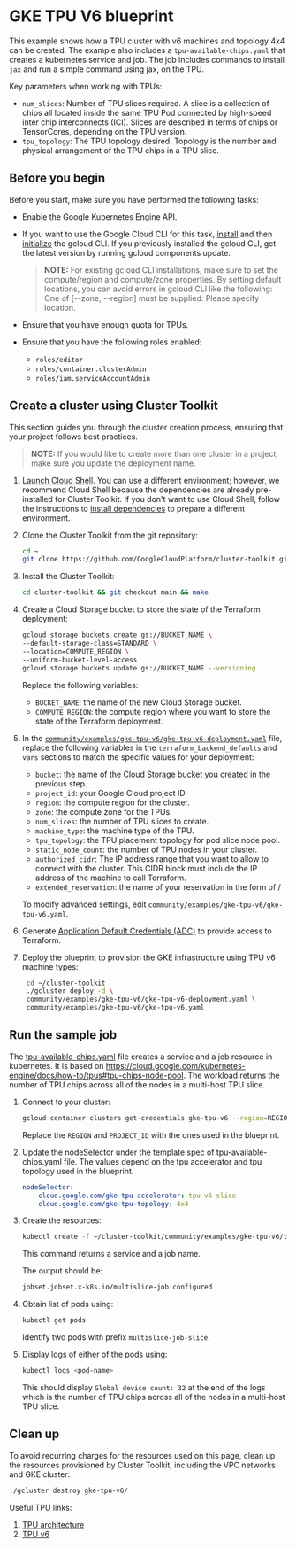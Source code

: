 # GKE TPU V6 blueprint

This example shows how a TPU cluster with v6 machines and topology 4x4 can be created. The example also includes a `tpu-available-chips.yaml` that creates a kubernetes service and job. The job includes commands to install `jax` and run a simple command using jax, on the TPU.

Key parameters when working with TPUs:

* `num_slices`: Number of TPU slices required. A slice is a collection of chips all located inside the same TPU Pod connected by high-speed inter chip interconnects (ICI). Slices are described in terms of chips or TensorCores, depending on the TPU version.
* `tpu_topology`: The TPU topology desired. Topology is the number and physical arrangement of the TPU chips in a TPU slice.

## Before you begin

Before you start, make sure you have performed the following tasks:

* Enable the Google Kubernetes Engine API.

* If you want to use the Google Cloud CLI for this task, [install](https://cloud.google.com/sdk/docs/install) and then [initialize](https://cloud.google.com/sdk/docs/initializing) the gcloud CLI. If you previously installed the gcloud CLI, get the latest version by running gcloud components update.
  > **NOTE:** For existing gcloud CLI installations, make sure to set the compute/region and compute/zone properties. By setting default locations, you can avoid errors in gcloud CLI like the following: One of [--zone, --region] must be supplied: Please specify location.

* Ensure that you have enough quota for TPUs.

* Ensure that you have the following roles enabled:
  * `roles/editor`
  * `roles/container.clusterAdmin`
  * `roles/iam.serviceAccountAdmin`

## Create a cluster using Cluster Toolkit

This section guides you through the cluster creation process, ensuring that your project follows best practices.

> **NOTE:** If you would like to create more than one cluster in a project, make sure you update the deployment name.

1. [Launch Cloud Shell](https://cloud.google.com/shell/docs/launching-cloud-shell). You can use a different environment; however, we recommend Cloud Shell because the dependencies are already pre-installed for Cluster Toolkit. If you don't want to use Cloud Shell, follow the instructions to [install dependencies](https://cloud.google.com/cluster-toolkit/docs/setup/install-dependencies) to prepare a different environment.

1. Clone the Cluster Toolkit from the git repository:

    ```sh
    cd ~
    git clone https://github.com/GoogleCloudPlatform/cluster-toolkit.git
    ```

1. Install the Cluster Toolkit:

    ```sh
    cd cluster-toolkit && git checkout main && make
    ```

1. Create a Cloud Storage bucket to store the state of the Terraform deployment:

    ```sh
    gcloud storage buckets create gs://BUCKET_NAME \
    --default-storage-class=STANDARD \
    --location=COMPUTE_REGION \
    --uniform-bucket-level-access
    gcloud storage buckets update gs://BUCKET_NAME --versioning
    ```

   Replace the following variables:

   * `BUCKET_NAME`: the name of the new Cloud Storage bucket.
   * `COMPUTE_REGION`: the compute region where you want to store the state of the Terraform deployment.

1. In the [`community/examples/gke-tpu-v6/gke-tpu-v6-deployment.yaml`](https://github.com/GoogleCloudPlatform/cluster-toolkit/blob/main/community/examples/gke-tpu-v6/gke-tpu-v6-deployment.yaml) file, replace the following variables in the `terraform_backend_defaults` and `vars` sections to match the specific values for your deployment:

   * `bucket`: the name of the Cloud Storage bucket you created in the previous step.
   * `project_id`: your Google Cloud project ID.
   * `region`: the compute region for the cluster.
   * `zone`: the compute zone for the TPUs.
   * `num_slices`: the number of TPU slices to create.
   * `machine_type`: the machine type of the TPU.
   * `tpu_topology`: the TPU placement topology for pod slice node pool.
   * `static_node_count`: the number of TPU nodes in your cluster.
   * `authorized_cidr`: The IP address range that you want to allow to connect with the cluster. This CIDR block must include the IP address of the machine to call Terraform.
   * `extended_reservation`: the name of your reservation in the form of <project>/<reservation-name>

    To modify advanced settings, edit `community/examples/gke-tpu-v6/gke-tpu-v6.yaml`.

1. Generate [Application Default Credentials (ADC)](https://cloud.google.com/docs/authentication/provide-credentials-adc#google-idp) to provide access to Terraform.

1. Deploy the blueprint to provision the GKE  infrastructure
    using TPU v6 machine types:

   ```sh
    cd ~/cluster-toolkit
    ./gcluster deploy -d \
    community/examples/gke-tpu-v6/gke-tpu-v6-deployment.yaml \
    community/examples/gke-tpu-v6/gke-tpu-v6.yaml
   ```

## Run the sample job

The [tpu-available-chips.yaml](https://github.com/GoogleCloudPlatform/cluster-toolkit/blob/main/community/examples/gke-tpu-v6/tpu-available-chips.yaml) file creates a service and a job resource in kubernetes. It is based on https://cloud.google.com/kubernetes-engine/docs/how-to/tpus#tpu-chips-node-pool. The  workload returns the number of TPU chips across all of the nodes in a multi-host TPU slice.

1. Connect to your cluster:

    ```sh
    gcloud container clusters get-credentials gke-tpu-v6 --region=REGION --project_id=PROJECT_ID
    ```

    Replace the `REGION` and `PROJECT_ID` with the ones used in the blueprint.

1. Update the nodeSelector under the template spec of tpu-available-chips.yaml file. The values depend on the tpu accelerator and tpu topology used in the blueprint.

    ```yaml
    nodeSelector:
        cloud.google.com/gke-tpu-accelerator: tpu-v6-slice
        cloud.google.com/gke-tpu-topology: 4x4
    ```

1. Create the resources:

    ```sh
    kubectl create -f ~/cluster-toolkit/community/examples/gke-tpu-v6/tpu-multislice.yaml
    ```

    This command returns a service and a job name.

    The output should be:

    ```sh
    jobset.jobset.x-k8s.io/multislice-job configured
    ```

1. Obtain list of pods using:

    ```sh
    kubectl get pods
    ```

    Identify two pods with prefix `multislice-job-slice`.

1. Display logs of either of the pods using:

    ```sh
    kubectl logs <pod-name>
    ```

    This should display `Global device count: 32` at the end of the logs which is the number of TPU chips across all of the nodes in a multi-host TPU slice.

## Clean up

To avoid recurring charges for the resources used on this page, clean up the resources provisioned by Cluster Toolkit, including the VPC networks and GKE cluster:

   ```sh
   ./gcluster destroy gke-tpu-v6/
   ```

Useful TPU links:
1. [TPU architecture](https://cloud.google.com/tpu/docs/system-architecture-tpu-vm)
2. [TPU v6](https://cloud.google.com/tpu/docs/v6e)
